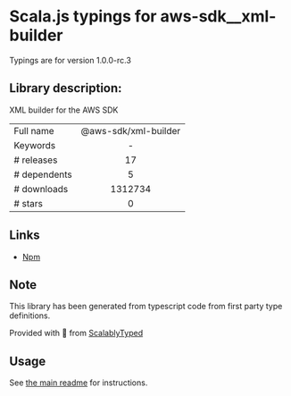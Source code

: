 
# Scala.js typings for aws-sdk__xml-builder

Typings are for version 1.0.0-rc.3

## Library description:
XML builder for the AWS SDK

|                    |                 |
| ------------------ | :-------------: |
| Full name          | @aws-sdk/xml-builder |
| Keywords           | - |
| # releases         | 17 |
| # dependents       | 5 |
| # downloads        | 1312734 |
| # stars            | 0 |

## Links
- [Npm](https://www.npmjs.com/package/%40aws-sdk%2Fxml-builder)
    


## Note
This library has been generated from typescript code from first party type definitions.

Provided with :purple_heart: from [ScalablyTyped](https://github.com/oyvindberg/ScalablyTyped)

## Usage
See [the main readme](../../readme.md) for instructions.


